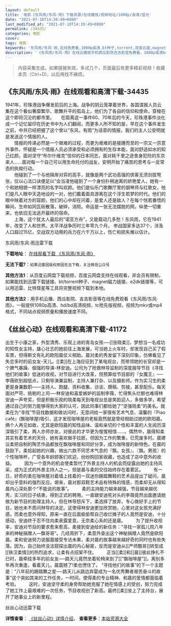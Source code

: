 ```yaml
---
layout: default
title: '电影《东风雨/东风·雨》下载资源/在线播放/视频地址/1080p/高清/蓝光'
date: "2021-07-10T14:39:49+0800"
last_modified_at: "2021-07-10T14:39:49+0800"
permalink: /34435/
categories: 电影
cover:
tags: 电影
keywords: '东风雨/东风·雨,在线免费看,1080p高清,bt种子,torrent,百度云盘,magnet,磁力链,迅雷下载资源'
description: '《东风雨/东风·雨》在线云播放手机西瓜影院吉吉影音免费看，1080p高清bd/hd未删减完整版和tc抢先枪版，mkv/mp4格式，附带bt/torrent种子、magnet/磁力链、百度云盘、网盘资源迅雷下载链接'
---
```


>内容采集生成，如果链接失效，多试几个，页面最后有更多精彩视频！收藏本页（Ctrl+D)，以后再找不麻烦。


## 《东风雨/东风·雨》在线观看和高清下载-34435

1941年，珍珠港战争爆发前后的上海。战争的阴云笼罩着世界，各国谍报人员云集在这个看似奢靡繁华、歌舞升平的孤岛上，他们为了各自的信仰和使命，穿梭在这个即将沉沦的都市里。　　在距离这一事件60、70年后的今天，珍珠港事件淡化成一个记忆留印在历史书中为人们翻阅，而更多人所不知的是，早在这个事件发生之前，中共已经把握了这个曾以&ldquo;东风，有雨&rdquo;为话音的情报，我们的主人公安明就是发送这个情报的人。<br />　　情报的传递必然是一个艰难的过程，而更为艰难的是接踵而至的一宗又一宗意外事件。怀疑是一个情报人员必须承受和必须拥有的生存本能，面对舒适如水的知己红颜，面对坚守&ldquo;布尔什维克”信仰的日本同志，面对耗千里之途舍身犯险的东京来人……面对每一个自己可以用生命托付的战友，安明开始了痛苦的思考与一反常态的执拗行动。<br />　　他碰到了一个与他隔岸对弈的高手，就像是两个武功高强的侠客无须剑拔弩张，仅以心法口诀便足以&ldquo;会当凌他碰到了一个身份扑朔迷离的娇艳爱人，她有一个和她相貌一样漂亮的名字叫欢颜。他们是仙乐门歌舞厅里的钢琴师与红歌女，他们是凡人眼中天造地设的一对，他们戴着面具游离在这个浮生若梦的时代。他们的眼中映着对方的容颜，他们的心中却在问着，是爱人还是敌人？在每个恍若番悟的瞬间，生命如同瓦砾散落，破碎，消陨。命运是一张无法摆脱的网，纵使一切重来，也依旧无法逃开最终的宿命。<br />　　上海，这个犹太人最后的“诺亚方舟”，又能载动几多愁！东风雨，它在1941年，改变了人和世界。太平洋战争历时三年零九个月， 参战国家多达37个，涉及人口超过15亿，交战双方动用的兵力在六千万以上，伤亡和损失难以估计。


东风雨/东风·雨迅雷下载

**下载地址**： [在线观看下载 《东风雨/东风·雨》](https://www.993dy.com//vod-detail-id-14513.html) 


**无法下载?**：`如果迅雷因版权原因无法下载，关注微信公众号 `

**其他方法1**：从百度云网盘下载视频，百度云网盘支持在线观看，非会员有限制，如果能找到迅雷下载链接、bt/torrent种子、magnet磁力链接、e2dk链接等，可以用迅雷、比特彗星等工具将完整视频下载到本地。

**其他方法2**：用手机云播、西瓜影院、吉吉影音等在线免费观看《东风雨/东风·雨》，一般提供1080p高清、hd/bd高清视频、tc抢先版视频，视频为mkv或mp4格式，不同站点视频质量和播放速度不同。


## 《丝丝心动》在线观看和高清下载-41172

出生于小康之家，外型清秀、乐观上进的青岛女孩──[[张晓柔]]，梦想当一名成功的知性女主持，雄心壮志的她前往上海发展，可当她上火车时，却发现自己买了假车票，但得斯文有礼的欧阳晨仗义相助。晨对柔的秀发留下深刻印象，仿佛看见了失恋多时的前女友-天儿。[[柔]]在上海应征到了某电视台，而带领她的长官却是一个脾气暴躁、倔强的导演-林安迪。公司为了抢救林导监制的深度报导节目《寻找他们的故事》低迷的收视，对节目进行大改革，但预算给节目部的『女魔王』──李薇砍到超低点，只剩导演兼监制，主持人兼打杂、以及摄影师。作为实习生的柔更是身兼数职——主持人、跑腿、资料收集、访谈、撰稿、剪接，甚至配乐。每天面对严苛、挑剔的上司──林安迪和喜爱嫉妒的监制李薇，忙得焦头烂额也难得林安迪一声夸奖，但是积极乐观的晓柔每天到电视台总是笑脸迎人，多做多学，希望通过自己的努力能够得到大家的认可，因此同事们都给她了“坚强晓柔”的美名。就柔在为&ldquo;寻找”节目找数据和做访问时，无意间给一家很有艺术气息、温馨的『Piao café』(飘咖啡屋)吸引，这才发现咖啡屋的老板竟然就是曾经相助过她的欧阳晨。俩个人再见如故，尤其是欧阳晨的知性品味、温和亲切的个性和丰富的人生阅历深深吸引了柔，两人亦师亦友，对彼此的才华更为惺惺相惜&hellip;…。偶然中，晨得知柔其实有着艺术的天份，她有喜欢做手拉胚，但因为工作的繁重，已荒废多时。晨建议柔把自制的陶艺作品都放在飘咖啡屋和同好分享，成为咖啡屋的新特色。在晨的鼓励下，柔拾起她的兴趣，做出六款不同艺术气息的『飘。女孩』、〖飘。男孩〗的个性咖啡杯，广受各年龄顾客们欢迎，纷纷购回家收藏，也造成了店中意外的收益。 　　因为一个意外的机会使柔暂代了外景主持人的机会而绽露出她的主持风采，成为正式的外景主持人之一。但是晨与柔的交往始终存在着雾区。 　　有一日，好奇的柔在咖啡屋对着墙上挂着的一双迷你踢踏舞鞋的艺术品提出了疑问，晨却出乎意料的强烈反应。塬来，晨对那双鞋艺术品有特殊的情感，而柔却无从得知晨内心深处那个“不能说的故事”。 　　柔的主持能力越来越强，节目越来越优秀，实习的日子结束，得到正式的聘用。一直跟安迪死对头的李薇竟然出面邀请她做为新节目的助理主持人，但在林导怒斥下，柔选择了放弃，专心做好手上的节目，她也未不质问林导的决定。这使得林安迪更加欣赏她，心里对这女孩充满好感。而柔也意外得知，原来一直在后面偷偷帮自己收烂摊子的人竟然是安迪，十分感动，安迪终于忍不住向柔表露爱意，无奈柔心系的还是晨。 　　为了提升收视率，安迪对节目的要求愈来愈高，柔接到安迪给的新任务：“寻找一家孤儿院八年来的神秘捐赠人&mdash;飘哥哥&rdquo;。几经周折下，柔意外查出这个神秘捐赠人竟然是欧阳晨。柔和安迪努力说服晨接受专访未果，柔对晨的故事越来越好奇的同时也有些失落。因为，自己始终没法窥探出晨的内心秘密，反而是安迪从[[严师酷哥]]转型成[[铁汉柔情]]的热烈追求，让柔有点招架不住。 　　正当[[柔]]和[[晨]]彼此挣扎不已时，晨牵挂多年的前女友──路天儿竟然坐着轮椅来到了[[“飘咖啡屋”]]，离别多年再次重逢，看着天儿，晨震撼了!柔也愣住了。 “寻找他们的故事&rdquo;的下一个主题是：&ldquo;八年前的踢踏舞之星──路天儿从路边弃婴成为一名优秀舞者艰苦奋斗的故事”这个突如其来的工作任务，一时间，使得柔的专业精神、和晨的爱情都面临着考验。 　　这时，安迪坚守柔的身旁帮助她克服了她在情感上的受创，努力完成了她工作上最艰难的一次任务，节目收视创了新高。最终[[柔]]坐上了主持台，展开了她事业上的新里程。


丝丝心动迅雷下载

**详情查看**： [《丝丝心动》详情介绍](/movie/41172/)， **查看更多**：[本站资源大全](/movie/t/all/)

